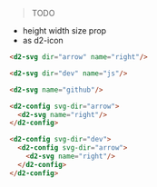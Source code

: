 > TODO

* height width size prop
* as d2-icon

``` html
<d2-svg dir="arrow" name="right"/>
```
<d2-svg dir="arrow" name="right"/>

``` html
<d2-svg dir="dev" name="js"/>
```
<d2-svg dir="dev" name="js"/>

``` html
<d2-svg name="github"/>
```
<d2-svg name="github"/>

``` html
<d2-config svg-dir="arrow">
  <d2-svg name="right"/>
</d2-config>
```
<d2-config svg-dir="arrow">
  <d2-svg name="right"/>
</d2-config>

``` html
<d2-config svg-dir="dev">
  <d2-config svg-dir="arrow">
    <d2-svg name="right"/>
  </d2-config>
</d2-config>
```
<d2-config svg-dir="dev">
  <d2-config svg-dir="arrow">
    <d2-svg name="right"/>
  </d2-config>
</d2-config>
